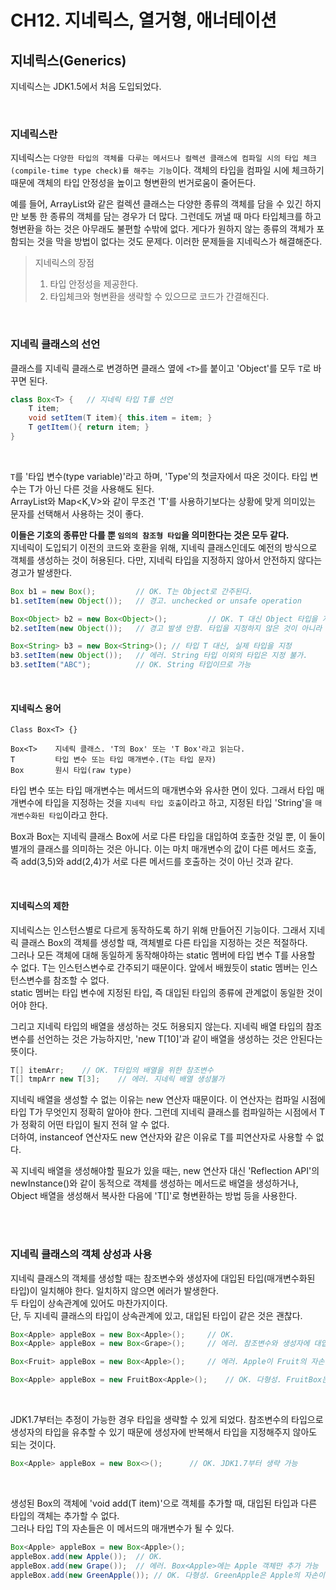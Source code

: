 # CH12. 지네릭스, 열거형, 애너테이션

## 지네릭스(Generics)  
지네릭스는 JDK1.5에서 처음 도입되었다.  

<br>

### 지네릭스란  
지네릭스는 `다양한 타입의 객체를 다루는 메서드나 컬렉션 클래스에 컴파일 시의 타입 체크(compile-time type check)를 해주는 기능`이다. 
객체의 타입을 컴파일 시에 체크하기 때문에 객체의 타입 안정성을 높이고 형변환의 번거로움이 줄어든다.  

예를 들어, ArrayList와 같은 컬렉션 클래스는 다양한 종류의 객체를 담을 수 있긴 하지만 보통 한 종류의 객체를 담는 경우가 더 많다. 
그런데도 꺼낼 때 마다 타입체크를 하고 형변환을 하는 것은 아무래도 불편할 수밖에 없다. 
게다가 원하지 않는 종류의 객체가 포함되는 것을 막을 방법이 없다는 것도 문제다. 이러한 문제들을 지네릭스가 해결해준다.  

> 지네릭스의 장점  
> 1. 타입 안정성을 제공한다.
> 2. 타입체크와 형변환을 생략할 수 있으므로 코드가 간결해진다.  

<br>

### 지네릭 클래스의 선언  
클래스를 지네릭 클래스로 변경하면 클래스 옆에 `<T>`를 붙이고 'Object'를 모두 `T`로 바꾸면 된다.  
```java
class Box<T> {   // 지네릭 타입 T를 선언  
    T item;   
    void setItem(T item){ this.item = item; }
    T getItem(){ return item; }
}
```

<br>

`T`를 '타입 변수(type variable)'라고 하며, 'Type'의 첫글자에서  따온 것이다. 
타입 변수는 T가 아닌 다른 것을 사용해도 된다.  
ArrayList<E>와 Map<K,V>와 같이 무조건 'T'를 사용하기보다는 상황에 맞게 의미있는 문자를 선택해서 사용하는 것이 좋다.  

**이들은 기호의 종류만 다를 뿐 `임의의 참조형 타입`을 의미한다는 것은 모두 같다.**   
지네릭이 도입되기 이전의 코드와 호환을 위해, 지네릭 클래스인데도 예전의 방식으로 객체를 생성하는 것이 허용된다. 
다만, 지네릭 타입을 지정하지 않아서 안전하지 않다는 경고가 발생한다.  
```java
Box b1 = new Box();         // OK. T는 Object로 간주된다. 
b1.setItem(new Object());   // 경고. unchecked or unsafe operation

Box<Object> b2 = new Box<Object>();         // OK. T 대신 Object 타입을 지정
b2.setItem(new Object());   // 경고 발생 안함. 타입을 지정하지 않은 것이 아니라 알고 적은 것이기 때문.        

Box<String> b3 = new Box<String>(); // 타입 T 대신, 실제 타입을 지정
b3.setItem(new Object());   // 에러. String 타입 이외의 타입은 지정 불가.
b3.setItem("ABC");          // OK. String 타입이므로 가능
```

<br>

#### 지네릭스 용어  
`Class Box<T> {}`  
```text
Box<T>    지네릭 클래스. 'T의 Box' 또는 'T Box'라고 읽는다.  
T         타입 변수 또는 타입 매개변수.(T는 타입 문자)   
Box       원시 타입(raw type)   
```
타입 변수 또는 타입 매개변수는 메서드의 매개변수와 유사한 면이 있다. 그래서 타입 매개변수에 타입을 지정하는 것을 `지네릭 타입 호출`이라고 하고, 
지정된 타입 'String'을 `매개변수화된 타입`이라고 한다.  

Box<String>과 Box<Integer>는 지네릭 클래스 Box<T>에 서로 다른 타입을 대입하여 호출한 것일 뿐, 
이 둘이 별개의 클래스를 의미하는 것은 아니다. 
이는 마치 매개변수의 값이 다른 메서드 호출, 즉 add(3,5)와 add(2,4)가 서로 다른 메서드를 호출하는 것이 아닌 것과 같다.  

<br>

#### 지네릭스의 제한  
지네릭스는 인스턴스별로 다르게 동작하도록 하기 위해 만들어진 기능이다. 
그래서 지네릭 클래스 Box의 객체를 생성할 때, 객체별로 다른 타입을 지정하는 것은 적절하다.  
그러나 모든 객체에 대해 동일하게 동작해야하는 static 멤버에 타입 변수 T를 사용할 수 없다. 
T는 인스턴스변수로 간주되기 때문이다. 앞에서 배웠듯이 static 멤버는 인스턴스변수를 참조할 수 없다.   
static 멤버는 타입 변수에 지정된 타입, 즉 대입된 타입의 종류에 관계없이 동일한 것이어야 한다.  

그리고 지네릭 타입의 배열을 생성하는 것도 허용되지 않는다. 
지네릭 배열 타입의 참조변수를 선언하는 것은 가능하지만, 'new T[10]'과 같이 배열을 생성하는 것은 안된다는 뜻이다. 
```java
T[] itemArr;    // OK. T타입의 배열을 위한 참조변수
T[] tmpArr new T[3];    // 에러. 지네릭 배열 생성불가  
```

지네릭 배열을 생성할 수 없는 이유는 new 연산자 때문이다. 
이 연산자는 컴파일 시점에 타입 T가 무엇인지 정확히 알아야 한다. 그런데 지네릭 클래스를 컴파일하는 시점에서 T가 정확히 어떤 타입이 될지 전혀 알 수 없다.  
더하여, instanceof 연산자도 new 연산자와 같은 이유로 T를 피연산자로 사용할 수 없다.  

꼭 지네릭 배열을 생성해야할 필요가 있을 때는, new 연산자 대신 'Reflection API'의 newInstance()와 같이 
동적으로 객체를 생성하는 메서드로 배열을 생성하거나, Object 배열을 생성해서 복사한 다음에 'T[]'로 형변환하는 방법 등을 사용한다.  

<br><br>

### 지네릭 클래스의 객체 상성과 사용  
지네릭 클래스의 객체를 생성할 때는 참조변수와 생성자에 대입된 타입(매개변수화된 타입)이 일치해야 한다. 
일치하지 않으면 에러가 발생한다.  
두 타입이 상속관계에 있어도 마찬가지이다.  
단, 두 지네릭 클래스의 타입이 상속관계에 있고, 대입된 타입이 같은 것은 괜찮다.  
```java
Box<Apple> appleBox = new Box<Apple>();     // OK.
Box<Apple> appleBox = new Box<Grape>();     // 에러. 참조변수와 생성자에 대입된 타입이 불일치

Box<Fruit> appleBox = new Box<Apple>();     // 에러. Apple이 Fruit의 자손이더라도 참조변수와 생성자에 대입된 타입이 불일치하기 때문

Box<Apple> appleBox = new FruitBox<Apple>();    // OK. 다형성. FruitBox는 Box의 자손이다.
```

<br>

JDK1.7부터는 추정이 가능한 경우 타입을 생략할 수 있게 되었다. 
참조변수의 타입으로 생성자의 타입을 유추할 수 있기 때문에 생성자에 반복해서 타입을 지정해주지 않아도 되는 것이다.  
```java
Box<Apple> appleBox = new Box<>();      // OK. JDK1.7부터 생략 가능
```

<br>

생성된 Box<T>의 객체에 'void add(T item)'으로 객체를 추가할 때, 대입된 타입과 다른 타입의 객체는 추가할 수 없다.  
그러나 타입 T의 자손들은 이 메서드의 매개변수가 될 수 있다.  
```java
Box<Apple> appleBox = new Box<Apple>();
appleBox.add(new Apple());  // OK.
appleBox.add(new Grape());  // 에러. Box<Apple>에는 Apple 객체만 추가 가능
appleBox.add(new GreenApple()); // OK. 다형성. GreenApple은 Apple의 자손이다. 
```


